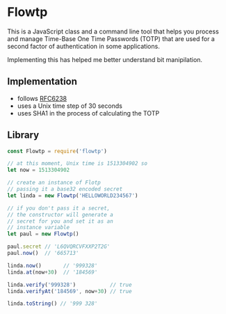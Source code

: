 # Flowtp

This is a JavaScript class and a command line tool that helps you process and
manage Time-Base One Time Passwords (TOTP) that are used for a second factor of
authentication in some applications.

Implementing this has helped me better understand bit manipilation.

## Implementation

- follows [RFC6238](https://tools.ietf.org/html/rfc6238)
- uses a Unix time step of 30 seconds
- uses SHA1 in the process of calculating the TOTP

## Library

```javascript
const Flowtp = require('flowtp')

// at this moment, Unix time is 1513304902 so
let now = 1513304902

// create an instance of Flotp
// passing it a base32 encoded secret
let linda = new Flowtp('HELLOWORLD234567')

// if you don't pass it a secret,
// the constructor will generate a
// secret for you and set it as an
// instance variable
let paul = new Flowtp()

paul.secret // 'L6QVQRCVFXXP2T2G'
paul.now()  // '665713'

linda.now()       // '999328'
linda.at(now+30)  // '184569'

linda.verify('999328')           // true
linda.verifyAt('184569', now+30) // true

linda.toString() // '999 328'
```